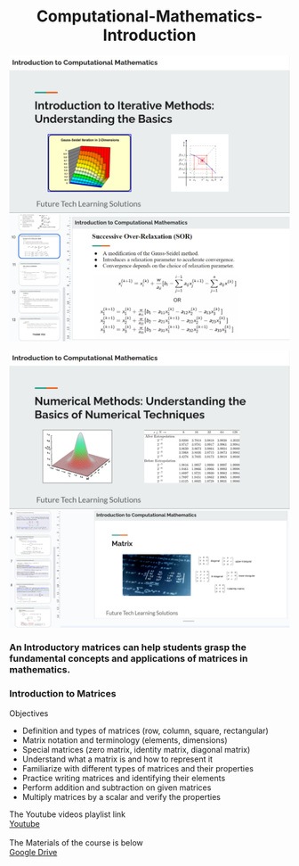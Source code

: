 <h1 align="center">Computational-Mathematics-Introduction</h1>

![img1](https://raw.githubusercontent.com/eliza-ttt/Computational-Mathematics-Introduction/main/image__3.png)
![img1](https://github.com/eliza-ttt/Computational-Mathematics-Introduction/blob/main/image__4.png?raw=true)




![img1](https://raw.githubusercontent.com/eliza-ttt/Computational-Mathematics-Introduction/main/image__1.png)
![img1](https://github.com/eliza-ttt/Computational-Mathematics-Introduction/blob/main/image__2.png?raw=true)

### An Introductory matrices can help students grasp the fundamental concepts and applications of matrices in mathematics.
### Introduction to Matrices<br>
Objectives<br>
- Definition and types of matrices (row, column, square, rectangular)<br>
- Matrix notation and terminology (elements, dimensions)<br>
- Special matrices (zero matrix, identity matrix, diagonal matrix)<br>
- Understand what a matrix is and how to represent it<br>
- Familiarize with different types of matrices and their properties<br>
- Practice writing matrices and identifying their elements<br>
- Perform addition and subtraction on given matrices<br>
- Multiply matrices by a scalar and verify the properties<br>

The Youtube videos playlist link
<br>
[Youtube](https://www.youtube.com/playlist?list=PL2qSnIaJRkKs5Js0_dTZd46zvtmgKX3SD)
<br>
<br>
The Materials of the course is below
<br>
[Google Drive](https://drive.google.com/drive/folders/1RzJlZyEdPFAj5fpD2snibaS3yH5xJVF4?usp=sharing)
